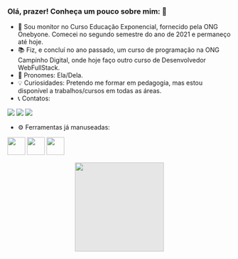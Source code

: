 ### Olá, prazer! Conheça um pouco sobre mim: 👋

- :briefcase: Sou monitor no Curso Educação Exponencial, 
fornecido pela ONG Onebyone. Comecei no segundo semestre do ano de 2021 e permaneço até hoje.
- :books: Fiz, e concluí no ano passado, um curso de programação na ONG Campinho Digital,
 onde hoje faço outro curso de Desenvolvedor WebFullStack.
- :hugs: Pronomes: Ela/Dela.
- :bulb: Curiosidades: Pretendo me formar em pedagogia, mas estou disponível a 
trabalhos/cursos em todas as áreas.
- :telephone_receiver: Contatos:
<div>
<a href="https://www.instagram.com/m_julia005/" target="_blank"><img src="https://img.shields.io/badge/-Instagram-%23E4405F?style=for-the-badge&logo=instagram&logoColor=white" target="_blank"></a>
<a href = "mailto: jcarneironovaes@gmail.com"><img src="https://img.shields.io/badge/Gmail-D14836?style=for-the-badge&logo=gmail&logoColor=white" target="_blank"></a>
<a href="https://www.linkedin.com/in/juliacn/"><img src="https://img.shields.io/badge/-LinkedIn-%230077B5?style=for-the-badge&logo=linkedin&logoColor=white" target="_blank"></a>   
</div>

- :gear: Ferramentas já manuseadas:


<img src="https://cdn.jsdelivr.net/gh/devicons/devicon/icons/nodejs/nodejs-original.svg" width="40" height="40"/> <img src="https://cdn.jsdelivr.net/gh/devicons/devicon/icons/mongodb/mongodb-original.svg"  width="40" height="40"/>  <img src="https://cdn.jsdelivr.net/gh/devicons/devicon/icons/javascript/javascript-original.svg" width="40" height="40" />
          

                    

<img style="display: block;-webkit-user-select: none;margin: auto;cursor: zoom-out;background-color: hsl(0, 0%, 90%);transition: background-color 300ms;" src="https://user-images.githubusercontent.com/88509871/181865011-70bfb18c-4325-452d-8ec9-717bb3621456.png" width="200" height="200">

